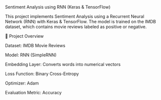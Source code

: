 Sentiment Analysis using RNN (Keras & TensorFlow)

This project implements Sentiment Analysis using a Recurrent Neural Network (RNN) with Keras & TensorFlow. The model is trained on the IMDB dataset, which contains movie reviews labeled as positive or negative.

📌 Project Overview

Dataset: IMDB Movie Reviews

Model: RNN (SimpleRNN)

Embedding Layer: Converts words into numerical vectors

Loss Function: Binary Cross-Entropy

Optimizer: Adam

Evaluation Metric: Accuracy
